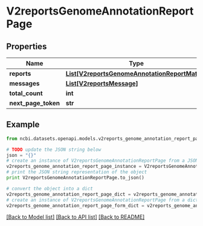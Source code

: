 # V2reportsGenomeAnnotationReportPage


## Properties

Name | Type | Description | Notes
------------ | ------------- | ------------- | -------------
**reports** | [**List[V2reportsGenomeAnnotationReportMatch]**](V2reportsGenomeAnnotationReportMatch.md) |  | [optional] 
**messages** | [**List[V2reportsMessage]**](V2reportsMessage.md) |  | [optional] 
**total_count** | **int** |  | [optional] 
**next_page_token** | **str** |  | [optional] 

## Example

```python
from ncbi.datasets.openapi.models.v2reports_genome_annotation_report_page import V2reportsGenomeAnnotationReportPage

# TODO update the JSON string below
json = "{}"
# create an instance of V2reportsGenomeAnnotationReportPage from a JSON string
v2reports_genome_annotation_report_page_instance = V2reportsGenomeAnnotationReportPage.from_json(json)
# print the JSON string representation of the object
print V2reportsGenomeAnnotationReportPage.to_json()

# convert the object into a dict
v2reports_genome_annotation_report_page_dict = v2reports_genome_annotation_report_page_instance.to_dict()
# create an instance of V2reportsGenomeAnnotationReportPage from a dict
v2reports_genome_annotation_report_page_form_dict = v2reports_genome_annotation_report_page.from_dict(v2reports_genome_annotation_report_page_dict)
```
[[Back to Model list]](../README.md#documentation-for-models) [[Back to API list]](../README.md#documentation-for-api-endpoints) [[Back to README]](../README.md)


